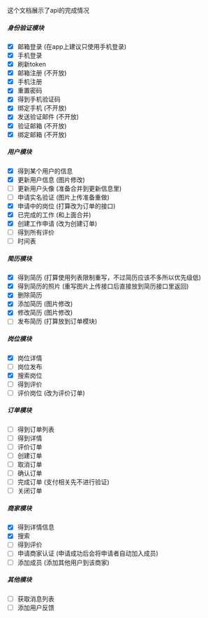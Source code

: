 这个文档展示了api的完成情况

##### 身份验证模块
- [x] 邮箱登录 (在app上建议只使用手机登录)
- [x] 手机登录
- [x] 刷新token
- [x] 邮箱注册 (不开放)
- [x] 手机注册
- [x] 重置密码
- [x] 得到手机验证码
- [x] 绑定手机 (不开放)
- [x] 发送验证邮件 (不开放)
- [x] 验证邮箱 (不开放)
- [x] 绑定邮箱 (不开放)

##### 用户模块
- [x] 得到某个用户的信息
- [x] 更新用户信息 (图片修改)
- [ ] 更新用户头像 (准备合并到更新信息里)
- [ ] 申请实名验证 (图片上传准备重做)
- [x] 申请中的岗位 (打算改为订单的接口)
- [x] 已完成的工作 (和上面合并)
- [x] 创建工作申请 (改为创建订单)
- [ ] 得到所有评价
- [ ] 时间表

##### 简历模块
- [x] 得到简历 (打算使用列表限制重写，不过简历应该不多所以优先级低)
- [x] 得到简历的照片 (重写图片上传接口后直接放到简历接口里返回)
- [x] 删除简历
- [x] 添加简历 (图片修改)
- [x] 修改简历 (图片修改)
- [ ] 发布简历 (打算放到订单模块)

##### 岗位模块
- [x] 岗位详情
- [ ] 岗位发布
- [x] 搜索岗位
- [ ] 得到评价
- [ ] 评价岗位 (改为评价订单)

##### 订单模块
- [ ] 得到订单列表
- [ ] 得到详情
- [ ] 评价订单
- [ ] 创建订单
- [ ] 取消订单
- [ ] 确认订单
- [ ] 完成订单 (支付相关先不进行验证)
- [ ] 关闭订单

##### 商家模块
- [x] 得到详情信息
- [x] 搜索
- [ ] 得到评价
- [ ] 申请商家认证 (申请成功后会将申请者自动加入成员)
- [ ] 添加成员 (添加其他用户到该商家)

##### 其他模块
- [ ] 获取消息列表
- [ ] 添加用户反馈
